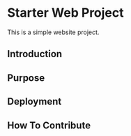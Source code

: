 # Starter Web Project

This is a simple website project.

## Introduction
## Purpose
## Deployment
## How To Contribute